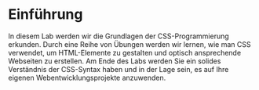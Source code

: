 # Einführung

In diesem Lab werden wir die Grundlagen der CSS-Programmierung erkunden. Durch eine Reihe von Übungen werden wir lernen, wie man CSS verwendet, um HTML-Elemente zu gestalten und optisch ansprechende Webseiten zu erstellen. Am Ende des Labs werden Sie ein solides Verständnis der CSS-Syntax haben und in der Lage sein, es auf Ihre eigenen Webentwicklungsprojekte anzuwenden.
